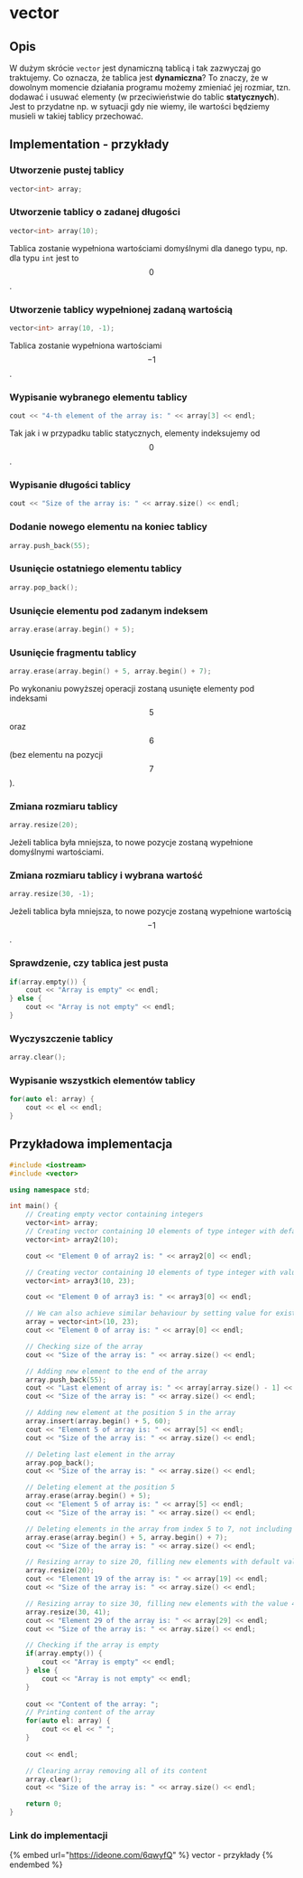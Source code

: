 # vector

## Opis

W dużym skrócie `vector` jest dynamiczną tablicą i tak zazwyczaj go traktujemy. Co oznacza, że tablica jest **dynamiczna**? To znaczy, że w dowolnym momencie działania programu możemy zmieniać jej rozmiar, tzn. dodawać i usuwać elementy (w przeciwieństwie do tablic **statycznych**). Jest to przydatne np. w sytuacji gdy nie wiemy, ile wartości będziemy musieli w takiej tablicy przechować.

## Implementation - przykłady

### Utworzenie pustej tablicy

```cpp
vector<int> array;
```

### Utworzenie tablicy o zadanej długości

```cpp
vector<int> array(10);
```

Tablica zostanie wypełniona wartościami domyślnymi dla danego typu, np. dla typu `int` jest to $$0$$.

### Utworzenie tablicy wypełnionej zadaną wartością

```cpp
vector<int> array(10, -1);
```

Tablica zostanie wypełniona wartościami $$-1$$.

### Wypisanie wybranego elementu tablicy

```cpp
cout << "4-th element of the array is: " << array[3] << endl;
```

Tak jak i w przypadku tablic statycznych, elementy indeksujemy od $$0$$.

### Wypisanie długości tablicy

```cpp
cout << "Size of the array is: " << array.size() << endl;
```

### Dodanie nowego elementu na koniec tablicy

```cpp
array.push_back(55);
```

### Usunięcie ostatniego elementu tablicy

```cpp
array.pop_back();
```

### Usunięcie elementu pod zadanym indeksem

```cpp
array.erase(array.begin() + 5);
```

### Usunięcie fragmentu tablicy

```cpp
array.erase(array.begin() + 5, array.begin() + 7);
```

Po wykonaniu powyższej operacji zostaną usunięte elementy pod indeksami $$5$$ oraz $$6$$ (bez elementu na pozycji $$7$$).

### Zmiana rozmiaru tablicy

```cpp
array.resize(20);
```

Jeżeli tablica była mniejsza, to nowe pozycje zostaną wypełnione domyślnymi wartościami.

### Zmiana rozmiaru tablicy i wybrana wartość

```cpp
array.resize(30, -1);
```

Jeżeli tablica była mniejsza, to nowe pozycje zostaną wypełnione wartością $$-1$$.

### Sprawdzenie, czy tablica jest pusta

```cpp
if(array.empty()) {
    cout << "Array is empty" << endl;
} else {
    cout << "Array is not empty" << endl;
}
```

### Wyczyszczenie tablicy

```cpp
array.clear();
```

### Wypisanie wszystkich elementów tablicy

```cpp
for(auto el: array) {
    cout << el << endl;
}
```

## Przykładowa implementacja

```cpp
#include <iostream>
#include <vector>

using namespace std;

int main() {
    // Creating empty vector containing integers
    vector<int> array;
    // Creating vector containing 10 elements of type integer with default value for that type - 0
    vector<int> array2(10);

    cout << "Element 0 of array2 is: " << array2[0] << endl;

    // Creating vector containing 10 elements of type integer with value 23
    vector<int> array3(10, 23);

    cout << "Element 0 of array3 is: " << array3[0] << endl;

    // We can also achieve similar behaviour by setting value for existing variable
    array = vector<int>(10, 23);
    cout << "Element 0 of array is: " << array[0] << endl;

    // Checking size of the array
    cout << "Size of the array is: " << array.size() << endl;

    // Adding new element to the end of the array
    array.push_back(55);
    cout << "Last element of array is: " << array[array.size() - 1] << endl;
    cout << "Size of the array is: " << array.size() << endl;

    // Adding new element at the position 5 in the array
    array.insert(array.begin() + 5, 60);
    cout << "Element 5 of array is: " << array[5] << endl;
    cout << "Size of the array is: " << array.size() << endl;

    // Deleting last element in the array
    array.pop_back();
    cout << "Size of the array is: " << array.size() << endl;

    // Deleting element at the position 5
    array.erase(array.begin() + 5);
    cout << "Element 5 of array is: " << array[5] << endl;
    cout << "Size of the array is: " << array.size() << endl;

    // Deleting elements in the array from index 5 to 7, not including 7
    array.erase(array.begin() + 5, array.begin() + 7);
    cout << "Size of the array is: " << array.size() << endl;

    // Resizing array to size 20, filling new elements with default value
    array.resize(20);
    cout << "Element 19 of the array is: " << array[19] << endl;
    cout << "Size of the array is: " << array.size() << endl;

    // Resizing array to size 30, filling new elements with the value 41
    array.resize(30, 41);
    cout << "Element 29 of the array is: " << array[29] << endl;
    cout << "Size of the array is: " << array.size() << endl;

    // Checking if the array is empty
    if(array.empty()) {
        cout << "Array is empty" << endl;
    } else {
        cout << "Array is not empty" << endl;
    }
    
    cout << "Content of the array: ";
    // Printing content of the array
    for(auto el: array) {
        cout << el << " ";
    }
    
    cout << endl;

    // Clearing array removing all of its content
    array.clear();
    cout << "Size of the array is: " << array.size() << endl;

    return 0;
}
```

### Link do implementacji

{% embed url="https://ideone.com/6qwyfQ" %}
vector - przykłady
{% endembed %}
